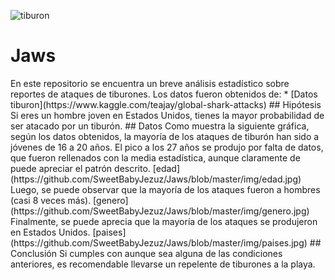 ![tiburon](https://github.com/SweetBabyJezuz/Jaws/blob/master/src/jaws.jpg)
<h1>Jaws<span class="tocSkip"></span></h1>
En este repositorio se encuentra un breve análisis estadístico sobre reportes de ataques de tiburones. Los datos fueron obtenidos de:
* [Datos tiburon](https://www.kaggle.com/teajay/global-shark-attacks)
## Hipótesis
 Si eres un hombre joven en Estados Unidos, tienes la mayor probabilidad de ser atacado por un tiburón.
## Datos
 Como muestra la siguiente gráfica, según los datos obtenidos, la mayoría de los ataques de tiburón han sido a jóvenes de 16 a 20 años. El pico a los 27 años se produjo por falta de datos, que fueron rellenados con la media estadística, aunque claramente de puede apreciar el patrón descrito.
 [edad](https://github.com/SweetBabyJezuz/Jaws/blob/master/img/edad.jpg)
 Luego, se puede observar que la mayoría de los ataques fueron a hombres (casi 8 veces más).
 [genero](https://github.com/SweetBabyJezuz/Jaws/blob/master/img/genero.jpg)
 Finalmente, se puede aprecia que la mayoría de los ataques se produjeron en Estados Unidos.
 [paises](https://github.com/SweetBabyJezuz/Jaws/blob/master/img/paises.jpg)
## Conclusión
 Si cumples con aunque sea alguna de las condiciones anteriores, es recomendable llevarse un repelente de tiburones a la playa.